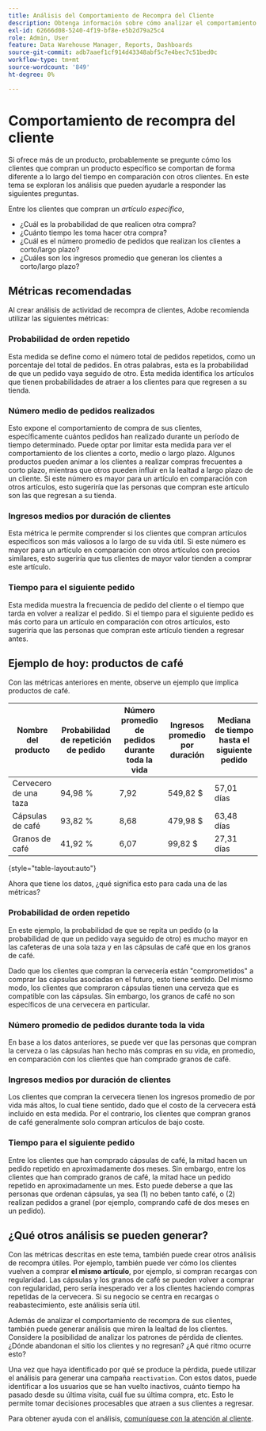 ```yaml
---
title: Análisis del Comportamiento de Recompra del Cliente
description: Obtenga información sobre cómo analizar el comportamiento de las devoluciones de clientes.
exl-id: 62666d08-5240-4f19-bf8e-e5b2d79a25c4
role: Admin, User
feature: Data Warehouse Manager, Reports, Dashboards
source-git-commit: adb7aaef1cf914d43348abf5c7e4bec7c51bed0c
workflow-type: tm+mt
source-wordcount: '849'
ht-degree: 0%

---
```


# Comportamiento de recompra del cliente

Si ofrece más de un producto, probablemente se pregunte cómo los clientes que compran un producto específico se comportan de forma diferente a lo largo del tiempo en comparación con otros clientes. En este tema se exploran los análisis que pueden ayudarle a responder las siguientes preguntas.

Entre los clientes que compran un *artículo específico*,

* ¿Cuál es la probabilidad de que realicen otra compra?
* ¿Cuánto tiempo les toma hacer otra compra?
* ¿Cuál es el número promedio de pedidos que realizan los clientes a corto/largo plazo?
* ¿Cuáles son los ingresos promedio que generan los clientes a corto/largo plazo?

## Métricas recomendadas

Al crear análisis de actividad de recompra de clientes, Adobe recomienda utilizar las siguientes métricas:

### Probabilidad de orden repetido

Esta medida se define como el número total de pedidos repetidos, como un porcentaje del total de pedidos. En otras palabras, esta es la probabilidad de que un pedido vaya seguido de otro. Esta medida identifica los artículos que tienen probabilidades de atraer a los clientes para que regresen a su tienda.

### Número medio de pedidos realizados

Esto expone el comportamiento de compra de sus clientes, específicamente cuántos pedidos han realizado durante un período de tiempo determinado. Puede optar por limitar esta medida para ver el comportamiento de los clientes a corto, medio o largo plazo. Algunos productos pueden animar a los clientes a realizar compras frecuentes a corto plazo, mientras que otros pueden influir en la lealtad a largo plazo de un cliente. Si este número es mayor para un artículo en comparación con otros artículos, esto sugeriría que las personas que compran este artículo son las que regresan a su tienda.

### Ingresos medios por duración de clientes

Esta métrica le permite comprender si los clientes que compran artículos específicos son más valiosos a lo largo de su vida útil. Si este número es mayor para un artículo en comparación con otros artículos con precios similares, esto sugeriría que tus clientes de mayor valor tienden a comprar este artículo.

### Tiempo para el siguiente pedido

Esta medida muestra la frecuencia de pedido del cliente o el tiempo que tarda en volver a realizar el pedido. Si el tiempo para el siguiente pedido es más corto para un artículo en comparación con otros artículos, esto sugeriría que las personas que compran este artículo tienden a regresar antes.

## Ejemplo de hoy: productos de café

Con las métricas anteriores en mente, observe un ejemplo que implica productos de café.

| **Nombre del producto** | **Probabilidad de repetición de pedido** | **Número promedio de pedidos durante toda la vida** | **Ingresos promedio por duración** | **Mediana de tiempo hasta el siguiente pedido** |
|-----|-----|-----|-----|-----|
| Cervecero de una taza | 94,98 % | 7,92 | 549,82 $ | 57,01 días |
| Cápsulas de café | 93,82 % | 8,68 | 479,98 $ | 63,48 días |
| Granos de café | 41,92 % | 6,07 | 99,82 $ | 27,31 días |

{style="table-layout:auto"}

Ahora que tiene los datos, ¿qué significa esto para cada una de las métricas?

### Probabilidad de orden repetido

En este ejemplo, la probabilidad de que se repita un pedido (o la probabilidad de que un pedido vaya seguido de otro) es mucho mayor en las cafeteras de una sola taza y en las cápsulas de café que en los granos de café.

Dado que los clientes que compran la cervecería están &quot;comprometidos&quot; a comprar las cápsulas asociadas en el futuro, esto tiene sentido. Del mismo modo, los clientes que compraron cápsulas tienen una cerveza que es compatible con las cápsulas. Sin embargo, los granos de café no son específicos de una cervecera en particular.

### Número promedio de pedidos durante toda la vida

En base a los datos anteriores, se puede ver que las personas que compran la cerveza o las cápsulas han hecho más compras en su vida, en promedio, en comparación con los clientes que han comprado granos de café.

### Ingresos medios por duración de clientes

Los clientes que compran la cervecera tienen los ingresos promedio de por vida más altos, lo cual tiene sentido, dado que el costo de la cervecera está incluido en esta medida. Por el contrario, los clientes que compran granos de café generalmente solo compran artículos de bajo coste.

### Tiempo para el siguiente pedido

Entre los clientes que han comprado cápsulas de café, la mitad hacen un pedido repetido en aproximadamente dos meses. Sin embargo, entre los clientes que han comprado granos de café, la mitad hace un pedido repetido en aproximadamente un mes. Esto puede deberse a que las personas que ordenan cápsulas, ya sea (1) no beben tanto café, o (2) realizan pedidos a granel (por ejemplo, comprando café de dos meses en un pedido).

## ¿Qué otros análisis se pueden generar?

Con las métricas descritas en este tema, también puede crear otros análisis de recompra útiles. Por ejemplo, también puede ver cómo los clientes vuelven a comprar **el mismo artículo**, por ejemplo, si compran recargas con regularidad. Las cápsulas y los granos de café se pueden volver a comprar con regularidad, pero sería inesperado ver a los clientes haciendo compras repetidas de la cervecera. Si su negocio se centra en recargas o reabastecimiento, este análisis sería útil.

Además de analizar el comportamiento de recompra de sus clientes, también puede generar análisis que miren la lealtad de los clientes. Considere la posibilidad de analizar los patrones de pérdida de clientes. ¿Dónde abandonan el sitio los clientes y no regresan? ¿A qué ritmo ocurre esto?

Una vez que haya identificado por qué se produce la pérdida, puede utilizar el análisis para generar una campaña `reactivation`. Con estos datos, puede identificar a los usuarios que se han vuelto inactivos, cuánto tiempo ha pasado desde su última visita, cuál fue su última compra, etc. Esto le permite tomar decisiones procesables que atraen a sus clientes a regresar.

Para obtener ayuda con el análisis, [comuníquese con la atención al cliente](https://experienceleague.adobe.com/docs/commerce-knowledge-base/kb/troubleshooting/miscellaneous/mbi-service-policies.html).

